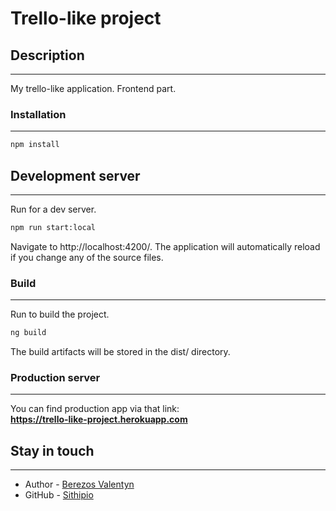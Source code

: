 <h1>Trello-like project</h1>


<h2>Description</h2>
<hr>
My trello-like application. Frontend part.

<h3>Installation</h3>
<hr>

```bash
npm install
```
<h2>Development server</h2>
<hr>
Run  for a dev server.

```bash
npm run start:local
```
Navigate to http://localhost:4200/. The application will automatically reload if you change any of the source files.

<h3>Build</h3>
<hr>
Run to build the project. 

```bash
ng build
```
The build artifacts will be stored in the dist/ directory.


<h3>Production server</h3>
<hr>

You can find production app via that link: <br>
<strong>https://trello-like-project.herokuapp.com</strong>


<h2>Stay in touch</h2>
<hr>

- Author - [Berezos Valentyn](https://www.linkedin.com/in/berezos-valentyn/)
- GitHub - [Sithipio](http://github.com/Sithipio)
